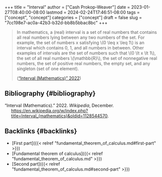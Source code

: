 +++
title = "Interval"
author = ["Cash Prokop-Weaver"]
date = 2023-01-27T08:40:00-08:00
lastmod = 2024-02-24T17:46:51-08:00
tags = ["concept", "concept"]
categories = ["concept"]
draft = false
slug = "7cc198e7-ac0a-42b3-b32d-bb8b5bbac8bc"
+++

> In mathematics, a (real) interval is a set of real numbers that contains all real numbers lying between any two numbers of the set. For example, the set of numbers x satisfying \\(0 \leq x \leq 1\\) is an interval which contains 0, 1, and all numbers in between. Other examples of intervals are the set of numbers such that \\(0 \lt x \lt 1\\), the set of all real numbers \\(\mathbb{R}\\), the set of nonnegative real numbers, the set of positive real numbers, the empty set, and any singleton (set of one element).
>
> (<a href="#citeproc_bib_item_1">“Interval (Mathematics)” 2022</a>)


## Bibliography {#bibliography}

<style>.csl-entry{text-indent: -1.5em; margin-left: 1.5em;}</style><div class="csl-bib-body">
  <div class="csl-entry"><a id="citeproc_bib_item_1"></a>“Interval (Mathematics).” 2022. <i>Wikipedia</i>, December. <a href="https://en.wikipedia.org/w/index.php?title=Interval_(mathematics)&oldid=1128544570">https://en.wikipedia.org/w/index.php?title=Interval_(mathematics)&#38;oldid=1128544570</a>.</div>
</div>


## Backlinks {#backlinks}

-   [First part]({{< relref "fundamental_theorem_of_calculus.md#first-part" >}})
-   [Fundamental theorem of calculus]({{< relref "fundamental_theorem_of_calculus.md" >}})
-   [Second part]({{< relref "fundamental_theorem_of_calculus.md#second-part" >}})
